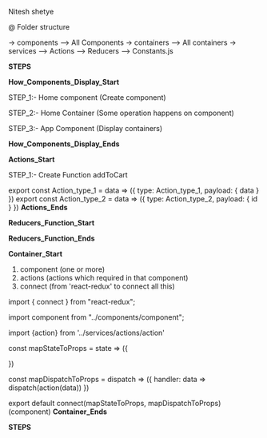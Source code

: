 Nitesh shetye

@   Folder structure

->  components
        --> All Components
->  containers
        --> All containers 
->  services
        --> Actions
        --> Reducers
        --> Constants.js




******************************************************STEPS******************************************************

******How_Components_Display_Start******

STEP_1:- Home component (Create component)
<!-- Import Home component to Home Container -->
STEP_2:- Home Container (Some operation happens on component) 
<!-- Import Home Container to App Component -->
STEP_3:- App Component (Display containers)

******How_Components_Display_Ends******


******Actions_Start******
<!-- Action send date to Store from react -->
STEP_1:- Create Function addToCart 
<!-- addToCart function return an object {type: 'Action Type', data: 'Send required data to perform in reducers'} -->
<!-- Examples....! Below-->
export const Action_type_1 = data => ({
    type: Action_type_1,
    payload: {
        data
    }
})
export const Action_type_2 = data => ({
    type: Action_type_2,
    payload: {
        id
    }
})
******Actions_Ends******


******Reducers_Function_Start******
<!-- Reducer Function take 2 parameter -->
<!-- 1st Parameter state -->
<!-- 2nd Parameter action -->
<!-- Inside the Reducer Function -->
<!-- There is Switch Case to choose the action.type and according this decide what to do -->
<!-- Examples....! Below-->
<!-- 
one reducer
export const reducerFunctionName = (state = [], action) => {
    switch (action.type) {
        case Action_type_1:
            return {
                ...state,
                cardData: action.payload.data
            }  
        case Action_type_2:
            return {
                ...state,
                id: action.payload.id
            } 
        .
        .
        .
        default:
            return state
    }
} 
-->
<!-- There might be more than one reducers but store only one -->
<!-- So we create one rootReducers and combine all reducers in one place -->
<!-- Examples....! Below -->
<!--
All reducer combine here (rootReducer) 

import {combineReducers} from 'redux'

import {cardReducers} from "./reducer";

export default combineReducers({
    cardReducers,
    userReducers,
    etc....
}) 
-->
<!-- And import it in store -->
******Reducers_Function_Ends******


******Container_Start******
<!-- Container use to connect the react and redux -->
<!-- We have HomeContainer and NavBarContainer -->
<!-- Import some imp files in Container -->
1. component (one or more)
2. actions (actions which required in that component)
3. connect (from 'react-redux' to connect all this)

<!-- What inside of Container ? -->
<!-- Redux library -->
import { connect } from "react-redux";

<!-- components -->
import component from "../components/component";

<!-- actions -->
import {action} from '../services/actions/action'

<!-- which help to get the state from the store  -->
const mapStateToProps = state => ({
    
})

<!-- which help to dispatch the action (to store the state) -->
const mapDispatchToProps = dispatch => ({
    handler: data => dispatch(action(data))
})

export default connect(mapStateToProps, mapDispatchToProps)(component)
******Container_Ends******

******************************************************STEPS******************************************************


